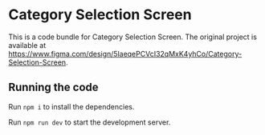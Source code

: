 
  # Category Selection Screen

  This is a code bundle for Category Selection Screen. The original project is available at https://www.figma.com/design/5laeqePCVcI32qMxK4yhCo/Category-Selection-Screen.

  ## Running the code

  Run `npm i` to install the dependencies.

  Run `npm run dev` to start the development server.
  